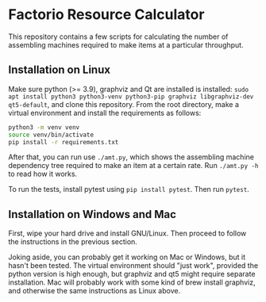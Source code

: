 # Factorio Resource Calculator

This repository contains a few scripts for calculating the number of assembling machines required to make items at a particular throughput.

## Installation on Linux

Make sure python (>= 3.9), graphviz and Qt are installed is installed: `sudo apt install python3 python3-venv python3-pip graphviz libgraphviz-dev qt5-default`, and clone this repository. From the root directory, make a virtual environment and install the requirements as follows:

```bash
python3 -m venv venv
source venv/bin/activate
pip install -r requirements.txt
```

After that, you can run use `./amt.py`, which shows the assembling machine dependency tree required to make an item at a certain rate. Run `./amt.py -h` to read how it works.

To run the tests, install pytest using `pip install pytest`. Then run `pytest`.

## Installation on Windows and Mac

First, wipe your hard drive and install GNU/Linux. Then proceed to follow the instructions in the previous section.

Joking aside, you can probably get it working on Mac or Windows, but it hasn't been tested. The virtual environment should "just work", provided the python version is high enough, but graphviz and qt5 might require separate installation. Mac will probably work with some kind of brew install graphviz, and otherwise the same instructions as Linux above.




